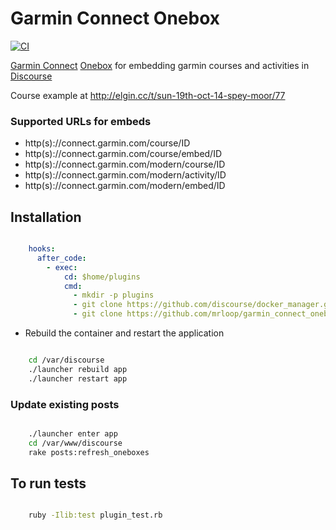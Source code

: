 # Garmin Connect Onebox

[![CI](https://github.com/mrloop/garmin_connect_onebox/actions/workflows/ci.yml/badge.svg)](https://github.com/mrloop/garmin_connect_onebox/actions/workflows/ci.yml)


[Garmin Connect](https://connect.garmin.com) [Onebox](https://github.com/discourse/onebox) for embedding garmin courses and activities in [Discourse](discourse.org)

Course example at http://elgin.cc/t/sun-19th-oct-14-spey-moor/77

### Supported URLs for embeds

 - http(s)://connect.garmin.com/course/ID
 - http(s)://connect.garmin.com/course/embed/ID
 - http(s)://connect.garmin.com/modern/course/ID
 - http(s)://connect.garmin.com/modern/activity/ID
 - http(s)://connect.garmin.com/modern/embed/ID

## Installation

```yml

    hooks:
      after_code:
        - exec:
            cd: $home/plugins
            cmd:
              - mkdir -p plugins
              - git clone https://github.com/discourse/docker_manager.git
              - git clone https://github.com/mrloop/garmin_connect_onebox.git

```

* Rebuild the container and restart the application

```sh

    cd /var/discourse
    ./launcher rebuild app
    ./launcher restart app

```

### Update existing posts

```sh

    ./launcher enter app
    cd /var/www/discourse
    rake posts:refresh_oneboxes

```

## To run tests

```sh

    ruby -Ilib:test plugin_test.rb

```
